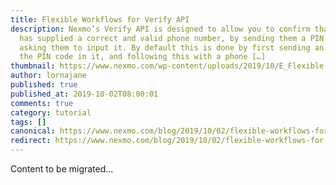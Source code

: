 ```yaml
---
title: Flexible Workflows for Verify API
description: Nexmo’s Verify API is designed to allow you to confirm that a user
  has supplied a correct and valid phone number, by sending them a PIN code and
  asking them to input it. By default this is done by first sending an SMS with
  the PIN code in it, and following this with a phone […]
thumbnail: https://www.nexmo.com/wp-content/uploads/2019/10/E_Flexible-Workflows_1200x600-1.jpg
author: lornajane
published: true
published_at: 2019-10-02T08:00:01
comments: true
category: tutorial
tags: []
canonical: https://www.nexmo.com/blog/2019/10/02/flexible-workflows-for-verify-api-dr
redirect: https://www.nexmo.com/blog/2019/10/02/flexible-workflows-for-verify-api-dr
---
```

Content to be migrated...

